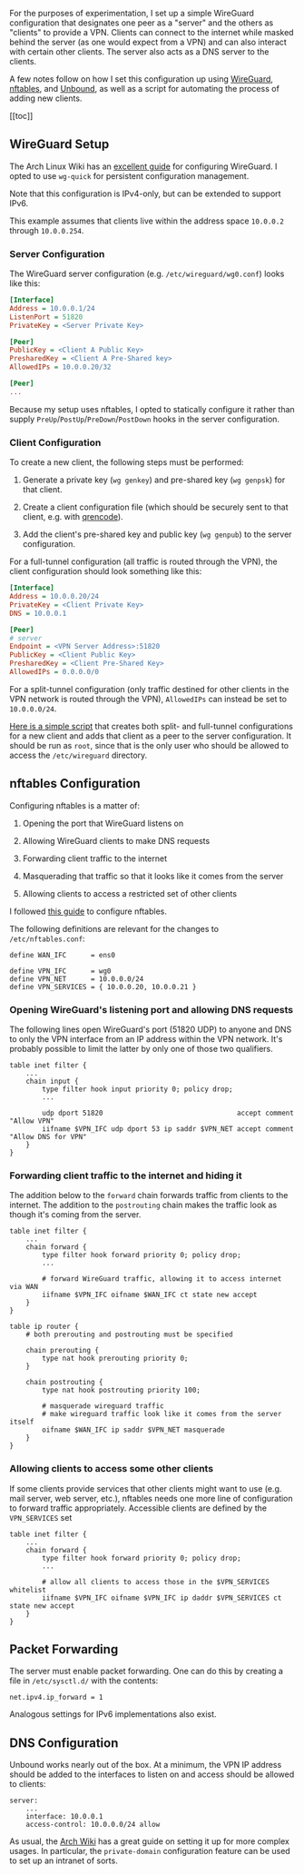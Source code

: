 For the purposes of experimentation, I set up a simple WireGuard configuration
that designates one peer as a "server" and the others as "clients" to provide a
VPN.  Clients can connect to the internet while masked behind the server (as
one would expect from a VPN) and can also interact with certain other clients.
The server also acts as a DNS server to the clients.

A few notes follow on how I set this configuration up using
[WireGuard](https://www.wireguard.com), [nftables](http://nftables.org), and
[Unbound](https://nlnetlabs.nl/projects/unbound/about/), as well as a script
for automating the process of adding new clients.


<!--break-->


[[toc]]


## WireGuard Setup

The Arch Linux Wiki has an [excellent
guide](https://wiki.archlinux.org/index.php/WireGuard) for configuring
WireGuard.  I opted to use `wg-quick` for persistent configuration management.

Note that this configuration is IPv4-only, but can be extended to support IPv6.

This example assumes that clients live within the address space `10.0.0.2`
through `10.0.0.254`.


### Server Configuration

The WireGuard server configuration (e.g. `/etc/wireguard/wg0.conf`) looks like
this:

```ini
[Interface]
Address = 10.0.0.1/24
ListenPort = 51820
PrivateKey = <Server Private Key>

[Peer]
PublicKey = <Client A Public Key>
PresharedKey = <Client A Pre-Shared key>
AllowedIPs = 10.0.0.20/32

[Peer]
...
```

Because my setup uses nftables, I opted to statically configure it rather than
supply `PreUp`/`PostUp`/`PreDown`/`PostDown` hooks in the server configuration.


### Client Configuration

To create a new client, the following steps must be performed:

1. Generate a private key (`wg genkey`) and pre-shared key (`wg genpsk`) for
   that client.

2. Create a client configuration file (which should be securely sent to that
   client, e.g. with [qrencode](https://github.com/fukuchi/libqrencode)).

3. Add the client's pre-shared key and public key (`wg genpub`) to the server
   configuration.


For a full-tunnel configuration (all traffic is routed through the VPN), the
client configuration should look something like this:

```ini
[Interface]
Address = 10.0.0.20/24
PrivateKey = <Client Private Key>
DNS = 10.0.0.1

[Peer]
# server
Endpoint = <VPN Server Address>:51820
PublicKey = <Client Public Key>
PresharedKey = <Client Pre-Shared Key>
AllowedIPs = 0.0.0.0/0
```

For a split-tunnel configuration (only traffic destined for other clients in
the VPN network is routed through the VPN), `AllowedIPs` can instead be set to
`10.0.0.0/24`.

[Here is a simple script](add-wireguard-client.sh) that creates both split- and
full-tunnel configurations for a new client and adds that client as a peer to
the server configuration.  It should be run as `root`, since that is the only
user who should be allowed to access the `/etc/wireguard` directory.



## nftables Configuration

Configuring nftables is a matter of:

1. Opening the port that WireGuard listens on

2. Allowing WireGuard clients to make DNS requests

3. Forwarding client traffic to the internet

4. Masquerading that traffic so that it looks like it comes from the server

5. Allowing clients to access a restricted set of other clients


I followed [this
guide](https://xdeb.org/post/2019/09/26/setting-up-a-server-firewall-with-nftables-that-support-wireguard-vpn/)
to configure nftables.


The following definitions are relevant for the changes to `/etc/nftables.conf`:

```plaintext
define WAN_IFC      = ens0

define VPN_IFC      = wg0
define VPN_NET      = 10.0.0.0/24
define VPN_SERVICES = { 10.0.0.20, 10.0.0.21 }
```


### Opening WireGuard's listening port and allowing DNS requests

The following lines open WireGuard's port (51820 UDP) to anyone and DNS to only
the VPN interface from an IP address within the VPN network.  It's probably
possible to limit the latter by only one of those two qualifiers.

```plaintext
table inet filter {
    ...
    chain input {
        type filter hook input priority 0; policy drop;
        ...

        udp dport 51820                                 accept comment "Allow VPN"
        iifname $VPN_IFC udp dport 53 ip saddr $VPN_NET accept comment "Allow DNS for VPN"
    }
}
```


### Forwarding client traffic to the internet and hiding it

The addition below to the `forward` chain forwards traffic from clients to the
internet.  The addition to the `postrouting` chain makes the traffic look as
though it's coming from the server.

```plaintext
table inet filter {
    ...
    chain forward {
        type filter hook forward priority 0; policy drop;
        ...

        # forward WireGuard traffic, allowing it to access internet via WAN
        iifname $VPN_IFC oifname $WAN_IFC ct state new accept
    }
}

table ip router {
    # both prerouting and postrouting must be specified

    chain prerouting {
        type nat hook prerouting priority 0;
    }

    chain postrouting {
        type nat hook postrouting priority 100;

        # masquerade wireguard traffic
        # make wireguard traffic look like it comes from the server itself
        oifname $WAN_IFC ip saddr $VPN_NET masquerade
    }
}
```


### Allowing clients to access some other clients

If some clients provide services that other clients might want to use (e.g.
mail server, web server, etc.), nftables needs one more line of configuration
to forward traffic appropriately.  Accessible clients are defined by the
`VPN_SERVICES` set

```plaintext
table inet filter {
    ...
    chain forward {
        type filter hook forward priority 0; policy drop;
        ...

        # allow all clients to access those in the $VPN_SERVICES whitelist
        iifname $VPN_IFC oifname $VPN_IFC ip daddr $VPN_SERVICES ct state new accept
    }
}
```


## Packet Forwarding

The server must enable packet forwarding.  One can do this by creating a file
in `/etc/sysctl.d/` with the contents:

```plaintext
net.ipv4.ip_forward = 1
```

Analogous settings for IPv6 implementations also exist.


## DNS Configuration

Unbound works nearly out of the box.  At a minimum, the VPN IP address should
be added to the interfaces to listen on and access should be allowed to
clients:

```plaintext
server:
    ...
    interface: 10.0.0.1
    access-control: 10.0.0.0/24 allow
```

As usual, the [Arch Wiki](https://wiki.archlinux.org/index.php/unbound) has a
great guide on setting it up for more complex usages.  In particular, the
`private-domain` configuration feature can be used to set up an intranet of
sorts.
